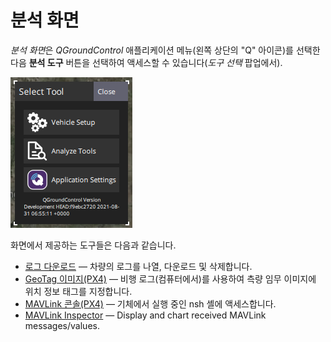 # 분석 화면

*분석 화면*은 *QGroundControl* 애플리케이션 메뉴(왼쪽 상단의 "Q" 아이콘)를 선택한 다음 **분석 도구** 버튼을 선택하여 액세스할 수 있습니다(*도구 선택* 팝업에서).

![Analyze ](../../assets/analyze/menu_analyze_tool.png)

화면에서 제공하는 도구들은 다음과 같습니다.

* [로그 다운로드](../analyze_view/log_download.md) — 차량의 로그를 나열, 다운로드 및 삭제합니다.
* [GeoTag 이미지(PX4)](../analyze_view/geotag_images.md) — 비행 로그(컴퓨터에서)를 사용하여 측량 임무 이미지에 위치 정보 태그를 지정합니다.
* [MAVLink 콘솔(PX4)](../analyze_view/mavlink_console.md) — 기체에서 실행 중인 nsh 셸에 액세스합니다.
* [MAVLink Inspector](../analyze_view/mavlink_inspector.md) — Display and chart received MAVLink messages/values.
